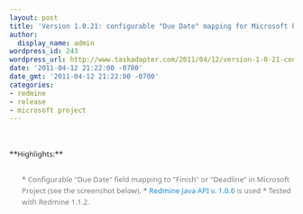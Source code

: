 ```yaml
---
layout: post
title: 'Version 1.0.21: configurable "Due Date" mapping for Microsoft Project'
author:
  display_name: admin
wordpress_id: 243
wordpress_url: http://www.taskadapter.com/2011/04/12/version-1-0-21-configurable-due-date-mapping-for-microsoft-project/
date: '2011-04-12 21:22:00 -0700'
date_gmt: '2011-04-12 21:22:00 -0700'
categories:
- redmine
- release
- microsoft project
---
```

<p><br/>
<div style="font-family: 'Lucida Grande', 'Lucida Sans Unicode', 'Segoe UI', Helvetica, Arial, sans-serif; font-size: 13px; line-height: 20px; margin-bottom: 25px;"><span style="background-color: white;">**Highlights:**</span></div>
<ul style="color: #7a7a7a; font-family: 'Lucida Grande', 'Lucida Sans Unicode', 'Segoe UI', Helvetica, Arial, sans-serif; font-size: 13px; line-height: 20px;">
* <span style="background-color: white;">Configurable "Due Date" field mapping to "Finish" or "Deadline" in Microsoft Project (see the screenshot below).</span>
* <span style="background-color: white;"><a href="http://code.google.com/p/redmine-java-api/issues/list?can=1&amp;q=label:Milestone-1.0.6&amp;colspec=ID+Type+Status+Priority+Milestone+Owner+Summary&amp;cells=tiles" style="color: #1487d4; text-decoration: none;">Redmine Java API v. 1.0.6</a> is used</span>
* <span style="background-color: white;">Tested with Redmine 1.1.2.</span></ul></p>
